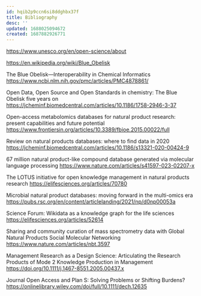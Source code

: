 ```yaml
---
id: hqib2p9ccn6si8ddghbx37f
title: Bibliography
desc: ''
updated: 1688025094672
created: 1687882926771
---
```



https://www.unesco.org/en/open-science/about

https://en.wikipedia.org/wiki/Blue_Obelisk

The Blue Obelisk—Interoperability in Chemical Informatics
https://www.ncbi.nlm.nih.gov/pmc/articles/PMC4878861/

Open Data, Open Source and Open Standards in chemistry: The Blue Obelisk five years on
https://jcheminf.biomedcentral.com/articles/10.1186/1758-2946-3-37


Open-access metabolomics databases for natural product research: present capabilities and future potential
https://www.frontiersin.org/articles/10.3389/fbioe.2015.00022/full

Review on natural products databases: where to find data in 2020
https://jcheminf.biomedcentral.com/articles/10.1186/s13321-020-00424-9


67 million natural product-like compound database generated via molecular language processing
https://www.nature.com/articles/s41597-023-02207-x

The LOTUS initiative for open knowledge management in natural products research
https://elifesciences.org/articles/70780


Microbial natural product databases: moving forward in the multi-omics era
https://pubs.rsc.org/en/content/articlelanding/2021/np/d0np00053a


Science Forum: Wikidata as a knowledge graph for the life sciences
https://elifesciences.org/articles/52614

Sharing and community curation of mass spectrometry data with Global Natural Products Social Molecular Networking
https://www.nature.com/articles/nbt.3597

Management Research as a Design Science: Articulating the Research Products of Mode 2 Knowledge Production in Management
https://doi.org/10.1111/j.1467-8551.2005.00437.x

Journal Open Access and Plan S: Solving Problems or Shifting Burdens?
https://onlinelibrary.wiley.com/doi/full/10.1111/dech.12635
